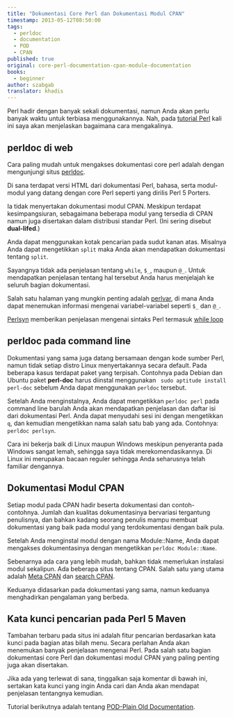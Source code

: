 ```yaml
---
title: "Dokumentasi Core Perl dan Dokumentasi Modul CPAN"
timestamp: 2013-05-12T08:50:00
tags:
  - perldoc
  - documentation
  - POD
  - CPAN
published: true
original: core-perl-documentation-cpan-module-documentation
books:
  - beginner
author: szabgab
translator: khadis
---
```



Perl hadir dengan banyak sekali dokumentasi, namun
Anda akan perlu banyak waktu untuk terbiasa menggunakannya. Nah, pada
[ tutorial Perl](/perl-tutorial) kali ini saya akan menjelaskan bagaimana
cara mengakalinya.


##  perldoc di web

Cara paling mudah untuk mengakses dokumentasi core perl
adalah dengan mengunjungi situs [perldoc](http://perldoc.perl.org/).

Di sana terdapat versi HTML dari dokumentasi Perl, bahasa,
serta modul-modul yang datang dengan core Perl seperti yang dirilis Perl 5 Porters.

Ia tidak menyertakan dokumentasi modul CPAN.
Meskipun terdapat kesimpangsiuran, sebagaimana beberapa modul yang tersedia
di CPAN namun juga disertakan dalam distribusi standar Perl.
(Ini sering disebut <b>dual-lifed</b>.)

Anda dapat menggunakan kotak pencarian pada sudut kanan atas. Misalnya Anda dapat
mengetikkan `split` maka Anda akan mendapatkan dokumentasi tentang `split`.

Sayangnya tidak ada penjelasan tentang `while`,
 `$_`, maupun `@_`. Untuk mendapatkan penjelasan tentang hal tersebut
Anda harus menjelajah ke seluruh bagian dokumentasi.

Salah satu halaman yang mungkin penting adalah [perlvar](http://perldoc.perl.org/perlvar.html),
di mana Anda dapat menemukan informasi mengenai variabel-variabel seperti `$_` dan `@_`.

[Perlsyn](http://perldoc.perl.org/perlsyn.html) memberikan penjelasan mengenai sintaks Perl
termasuk [while loop](https://perlmaven.com/while-loop)

## perldoc pada command line

Dokumentasi yang sama juga datang bersamaan dengan kode sumber Perl, namun tidak
setiap distro Linux menyertakannya secara default. Pada beberapa kasus terdapat
paket yang terpisah. Contohnya pada Debian dan Ubuntu paket <b>perl-doc</b>
harus diinstal menggunakan ` sudo aptitude install perl-doc`
sebelum Anda dapat menggunakan `perldoc` tersebut.

Setelah Anda menginstalnya, Anda dapat mengetikkan `perldoc perl` pada command line
barulah Anda akan mendapatkan penjelasan dan daftar isi dari dokumentasi Perl.
Anda dapat menyudahi sesi ini dengan mengetikkan `q`, dan kemudian mengetikkan nama salah satu bab yang ada.
Contohnya: `perldoc perlsyn`.

Cara ini bekerja baik di Linux maupun Windows meskipun penyeranta pada Windows sangat lemah,
sehingga saya tidak merekomendasikannya. Di Linux ini merupakan bacaan reguler sehingga Anda seharusnya telah familiar
dengannya.

## Dokumentasi Modul CPAN

Setiap modul pada CPAN hadir beserta dokumentasi dan contoh-contohnya.
Jumlah dan kualitas dokumentasinya bervariasi
tergantung penulisnya, dan bahkan kadang seorang penulis mampu
membuat dokumentasi yang baik pada modul yang terdokumentasi dengan baik pula.

Setelah Anda menginstal modul dengan nama Module::Name,
Anda dapat mengakses dokumentasinya dengan mengetikkan `perldoc Module::Name`.

Sebenarnya ada cara yang lebih mudah, bahkan
tidak memerlukan instalasi modul sekalipun. Ada beberapa
situs tentang CPAN. Salah satu yang utama adalah [Meta CPAN](http://metacpan.org/)
dan [search CPAN](http://search.cpan.org/).

Keduanya didasarkan pada dokumentasi yang sama, namun keduanya
menghadirkan pengalaman yang berbeda.


## Kata kunci pencarian pada Perl 5 Maven

Tambahan terbaru pada situs ini adalah fitur pencarian berdasarkan kata kunci pada bagian atas bilah menu.
Secara perlahan Anda akan menemukan banyak penjelasan mengenai Perl.
Pada salah satu bagian dokumentasi core Perl dan dokumentasi
modul CPAN yang paling penting juga akan disertakan.

Jika ada yang terlewat di sana, tinggalkan saja komentar di bawah ini,
sertakan kata kunci yang ingin Anda cari dan Anda
akan mendapat penjelasan tentangnya kemudian.


Tutorial berikutnya adalah tentang
[POD-Plain Old Documentation](/pod-plain-old-documentation).
